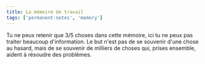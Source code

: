 ```yaml
---
title: La mémoire de travail
tags: ['permanent-notes', 'memory']
---
```


Tu ne peux retenir que 3/5 choses dans cette mémoire, ici tu ne peux pas traiter beaucoup d'information. Le but n'est pas de se souvenir d'une chose au hasard, mais de se souvenir de milliers de choses qui, prises ensemble, aident à résoudre des problèmes.

